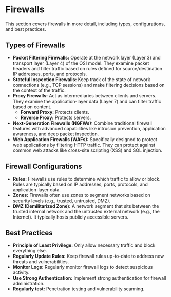 # Firewalls

This section covers firewalls in more detail, including types, configurations, and best practices.

## Types of Firewalls

*   **Packet Filtering Firewalls:** Operate at the network layer (Layer 3) and transport layer (Layer 4) of the OSI model. They examine packet headers and filter traffic based on rules defined for source/destination IP addresses, ports, and protocols.
*   **Stateful Inspection Firewalls:** Keep track of the state of network connections (e.g., TCP sessions) and make filtering decisions based on the context of the traffic.
*   **Proxy Firewalls:** Act as intermediaries between clients and servers. They examine the application-layer data (Layer 7) and can filter traffic based on content.
    *   **Forward Proxy:** Protects clients.
    *   **Reverse Proxy:** Protects servers.
*   **Next-Generation Firewalls (NGFWs):** Combine traditional firewall features with advanced capabilities like intrusion prevention, application awareness, and deep packet inspection.
*   **Web Application Firewalls (WAFs):** Specifically designed to protect web applications by filtering HTTP traffic. They can protect against common web attacks like cross-site scripting (XSS) and SQL injection.

## Firewall Configurations

*   **Rules:** Firewalls use rules to determine which traffic to allow or block. Rules are typically based on IP addresses, ports, protocols, and application-layer data.
*   **Zones:** Firewalls often use zones to segment networks based on security levels (e.g., trusted, untrusted, DMZ).
*   **DMZ (Demilitarized Zone):** A network segment that sits between the trusted internal network and the untrusted external network (e.g., the Internet). It typically hosts publicly accessible servers.

## Best Practices

*   **Principle of Least Privilege:** Only allow necessary traffic and block everything else.
*   **Regularly Update Rules:** Keep firewall rules up-to-date to address new threats and vulnerabilities.
*   **Monitor Logs:** Regularly monitor firewall logs to detect suspicious activity.
*   **Use Strong Authentication:** Implement strong authentication for firewall administration.
*   **Regularly test:** Penetration testing and vulnerability scanning.
